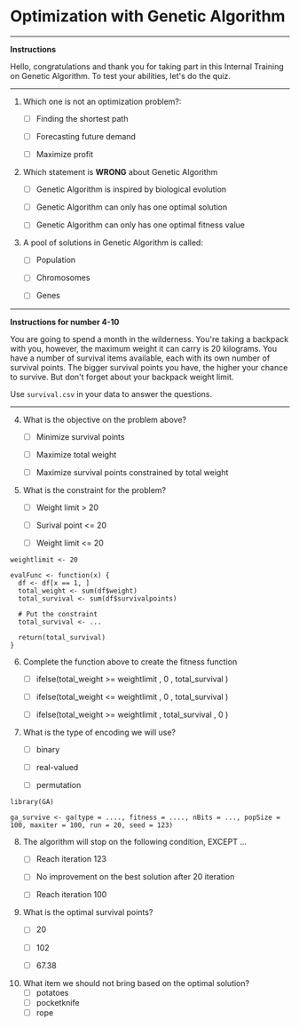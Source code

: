 # Optimization with Genetic Algorithm
___
**Instructions**

Hello, congratulations and thank you for taking part in this Internal Training on Genetic Algorithm. To test your abilities, let's do the quiz.
___
 
1. Which one is not an optimization problem?:
   - [ ] Finding the shortest path
   - [ ] Forecasting future demand
   - [ ] Maximize profit



2. Which statement is **WRONG** about Genetic Algorithm
   - [ ] Genetic Algorithm is inspired by biological evolution
   - [ ] Genetic Algorithm can only has one optimal solution
   - [ ] Genetic Algorithm can only has one optimal fitness value



3. A pool of solutions in Genetic Algorithm is called:
   - [ ] Population
   - [ ] Chromosomes
   - [ ] Genes

 

___
**Instructions for number 4-10**

You are going to spend a month in the wilderness. You're taking a backpack with you, however, the maximum weight it can carry is 20 kilograms. You have a number of survival items available, each with its own number of survival points. The bigger survival points you have, the higher your chance to survive. But don't forget about your backpack weight limit.

Use `survival.csv` in your data to answer the questions. 
___

4. What is the objective on the problem above?
   - [ ] Minimize survival points
   - [ ] Maximize total weight 
   - [ ] Maximize survival points constrained by total weight



5. What is the constraint for the problem?
   - [ ] Weight limit > 20
   - [ ] Surival point <= 20
   - [ ] Weight limit <= 20



```
weightlimit <- 20

evalFunc <- function(x) {
  df <- df[x == 1, ]
  total_weight <- sum(df$weight)
  total_survival <- sum(df$survivalpoints)
  
  # Put the constraint
  total_survival <- ...
  
  return(total_survival)
}
```

6. Complete the function above to create the fitness function

   - [ ] ifelse(total_weight >= weightlimit , 0 , total_survival )
   - [ ] ifelse(total_weight <= weightlimit , 0 , total_survival )
   - [ ] ifelse(total_weight >= weightlimit , total_survival , 0 )



7. What is the type of encoding we will use?
   - [ ] binary
   - [ ] real-valued
   - [ ] permutation



```
library(GA)

ga_survive <- ga(type = ...., fitness = ...., nBits = ..., popSize = 100, maxiter = 100, run = 20, seed = 123)
```

8. The algorithm will stop on the following condition, EXCEPT ...
   - [ ] Reach iteration 123
   - [ ] No improvement on the best solution after 20 iteration
   - [ ] Reach iteration 100



9. What is the optimal survival points?
   - [ ] 20
   - [ ] 102
   - [ ] 67.38



10. What item we should not bring based on the optimal solution?
    - [ ] potatoes
    - [ ] pocketknife
    - [ ] rope
